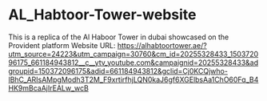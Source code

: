 # AL_Habtoor-Tower-website
This is a replica of the Al Haboor Tower in dubai showcased on the Provident platform
Website URL: 
https://alhabtoortower.ae/?utm_source=24223&utm_campaign=30760&cm_id=20255328433_150372096175_661184943812__c__ytv_youtube.com&campaignid=20255328433&adgroupid=150372096175&adid=661184943812&gclid=Cj0KCQjwho-lBhC_ARIsAMpgModh3T2M_F9xrtirfhjLQN0kaJ6gf6XGElbsAa1ChO60Fq_B4HK9mBcaAjIrEALw_wcB
